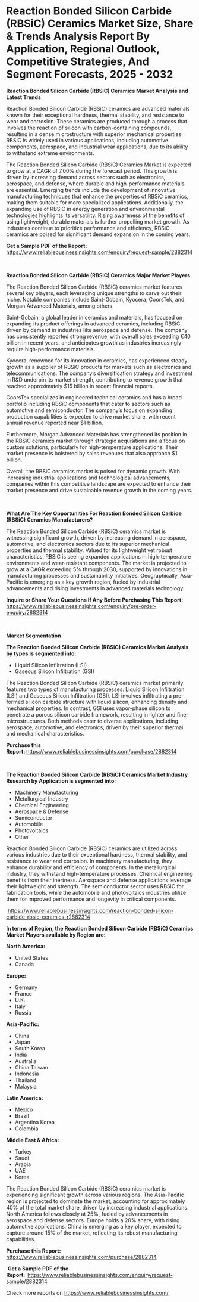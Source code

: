 <p><h1>Reaction Bonded Silicon Carbide (RBSiC) Ceramics Market Size, Share & Trends Analysis Report By Application, Regional Outlook, Competitive Strategies, And Segment Forecasts, 2025 - 2032</h1></p><p><strong>Reaction Bonded Silicon Carbide (RBSiC) Ceramics Market Analysis and Latest Trends</strong></p>
<p><p>Reaction Bonded Silicon Carbide (RBSiC) ceramics are advanced materials known for their exceptional hardness, thermal stability, and resistance to wear and corrosion. These ceramics are produced through a process that involves the reaction of silicon with carbon-containing compounds, resulting in a dense microstructure with superior mechanical properties. RBSiC is widely used in various applications, including automotive components, aerospace, and industrial wear applications, due to its ability to withstand extreme environments.</p><p>The Reaction Bonded Silicon Carbide (RBSiC) Ceramics Market is expected to grow at a CAGR of 7.00% during the forecast period. This growth is driven by increasing demand across sectors such as electronics, aerospace, and defense, where durable and high-performance materials are essential. Emerging trends include the development of innovative manufacturing techniques that enhance the properties of RBSiC ceramics, making them suitable for more specialized applications. Additionally, the expanding use of RBSiC in energy generation and environmental technologies highlights its versatility. Rising awareness of the benefits of using lightweight, durable materials is further propelling market growth. As industries continue to prioritize performance and efficiency, RBSiC ceramics are poised for significant demand expansion in the coming years.</p></p>
<p><strong>Get a Sample PDF of the Report:&nbsp;</strong> <a href="https://www.reliablebusinessinsights.com/enquiry/request-sample/2882314?utm_campaign=3316&utm_medium=2&utm_source=Github&utm_content=ia&utm_term=13032025&utm_id=reaction-bonded-silicon-carbide-rbsic-ceramics">https://www.reliablebusinessinsights.com/enquiry/request-sample/2882314</a></p>
<p>&nbsp;</p>
<p><strong>Reaction Bonded Silicon Carbide (RBSiC) Ceramics Major Market Players</strong></p>
<p><p>The Reaction Bonded Silicon Carbide (RBSiC) ceramics market features several key players, each leveraging unique strengths to carve out their niche. Notable companies include Saint-Gobain, Kyocera, CoorsTek, and Morgan Advanced Materials, among others.</p><p>Saint-Gobain, a global leader in ceramics and materials, has focused on expanding its product offerings in advanced ceramics, including RBSiC, driven by demand in industries like aerospace and defense. The company has consistently reported strong revenue, with overall sales exceeding €40 billion in recent years, and anticipates growth as industries increasingly require high-performance materials.</p><p>Kyocera, renowned for its innovation in ceramics, has experienced steady growth as a supplier of RBSiC products for markets such as electronics and telecommunications. The company’s diversification strategy and investment in R&D underpin its market strength, contributing to revenue growth that reached approximately $15 billion in recent financial reports.</p><p>CoorsTek specializes in engineered technical ceramics and has a broad portfolio including RBSiC components that cater to sectors such as automotive and semiconductor. The company’s focus on expanding production capabilities is expected to drive market share, with recent annual revenue reported near $1 billion.</p><p>Furthermore, Morgan Advanced Materials has strengthened its position in the RBSiC ceramics market through strategic acquisitions and a focus on custom solutions, particularly for high-temperature applications. Their market presence is bolstered by sales revenues that also approach $1 billion.</p><p>Overall, the RBSiC ceramics market is poised for dynamic growth. With increasing industrial applications and technological advancements, companies within this competitive landscape are expected to enhance their market presence and drive sustainable revenue growth in the coming years.</p></p>
<p>&nbsp;</p>
<p><strong>What Are The Key Opportunities For Reaction Bonded Silicon Carbide (RBSiC) Ceramics Manufacturers?</strong></p>
<p><p>The Reaction Bonded Silicon Carbide (RBSiC) ceramics market is witnessing significant growth, driven by increasing demand in aerospace, automotive, and electronics sectors due to its superior mechanical properties and thermal stability. Valued for its lightweight yet robust characteristics, RBSiC is seeing expanded applications in high-temperature environments and wear-resistant components. The market is projected to grow at a CAGR exceeding 5% through 2030, supported by innovations in manufacturing processes and sustainability initiatives. Geographically, Asia-Pacific is emerging as a key growth region, fueled by industrial advancements and rising investments in advanced materials technology.</p></p>
<p><strong>Inquire or Share Your Questions If Any Before Purchasing This Report:</strong> <a href="https://www.reliablebusinessinsights.com/enquiry/pre-order-enquiry/2882314?utm_campaign=3316&utm_medium=2&utm_source=Github&utm_content=ia&utm_term=13032025&utm_id=reaction-bonded-silicon-carbide-rbsic-ceramics">https://www.reliablebusinessinsights.com/enquiry/pre-order-enquiry/2882314</a></p>
<p>&nbsp;</p>
<p><strong>Market Segmentation</strong></p>
<p><strong>The Reaction Bonded Silicon Carbide (RBSiC) Ceramics Market Analysis by types is segmented into:</strong></p>
<p><ul><li>Liquid Silicon Infiltration (LSI)</li><li>Gaseous Silicon Infiltration (GSI)</li></ul></p>
<p><p>The Reaction Bonded Silicon Carbide (RBSiC) ceramics market primarily features two types of manufacturing processes: Liquid Silicon Infiltration (LSI) and Gaseous Silicon Infiltration (GSI). LSI involves infiltrating a pre-formed silicon carbide structure with liquid silicon, enhancing density and mechanical properties. In contrast, GSI uses vapor-phase silicon to penetrate a porous silicon carbide framework, resulting in lighter and finer microstructures. Both methods cater to diverse applications, including aerospace, automotive, and electronics, driven by their superior thermal and mechanical characteristics.</p></p>
<p><strong>Purchase this Report:&nbsp;</strong><a href="https://www.reliablebusinessinsights.com/purchase/2882314?utm_campaign=3316&utm_medium=2&utm_source=Github&utm_content=ia&utm_term=13032025&utm_id=reaction-bonded-silicon-carbide-rbsic-ceramics">https://www.reliablebusinessinsights.com/purchase/2882314</a></p>
<p>&nbsp;</p>
<p><strong>The Reaction Bonded Silicon Carbide (RBSiC) Ceramics Market Industry Research by Application is segmented into:</strong></p>
<p><ul><li>Machinery Manufacturing</li><li>Metallurgical Industry</li><li>Chemical Engineering</li><li>Aerospace & Defense</li><li>Semiconductor</li><li>Automobile</li><li>Photovoltaics</li><li>Other</li></ul></p>
<p><p>Reaction Bonded Silicon Carbide (RBSiC) ceramics are utilized across various industries due to their exceptional hardness, thermal stability, and resistance to wear and corrosion. In machinery manufacturing, they enhance durability and efficiency of components. In the metallurgical industry, they withstand high-temperature processes. Chemical engineering benefits from their inertness. Aerospace and defense applications leverage their lightweight and strength. The semiconductor sector uses RBSiC for fabrication tools, while the automobile and photovoltaics industries utilize them for improved performance and longevity in critical components.</p></p>
<p><a href="https://www.reliablebusinessinsights.com/reaction-bonded-silicon-carbide-rbsic-ceramics-r2882314?utm_campaign=3316&utm_medium=2&utm_source=Github&utm_content=ia&utm_term=13032025&utm_id=reaction-bonded-silicon-carbide-rbsic-ceramics">&nbsp;https://www.reliablebusinessinsights.com/reaction-bonded-silicon-carbide-rbsic-ceramics-r2882314</a></p>
<p><strong>In terms of Region, the Reaction Bonded Silicon Carbide (RBSiC) Ceramics Market Players available by Region are:</strong></p>
<p>
    <p> <strong> North America: </strong>
        <ul>
            <li>United States</li>
            <li>Canada</li>
        </ul>
        </p> 
    <p> <strong> Europe: </strong>
        <ul>
            <li>Germany</li>
            <li>France</li>
            <li>U.K.</li>
            <li>Italy</li>
            <li>Russia</li>
        </ul>
        </p> 
    <p> <strong> Asia-Pacific: </strong>
        <ul>
            <li>China</li>
            <li>Japan</li>
            <li>South Korea</li>
            <li>India</li>
            <li>Australia</li>
            <li>China Taiwan</li>
            <li>Indonesia</li>
            <li>Thailand</li>
            <li>Malaysia</li>
        </ul>
        </p> 
    <p> <strong> Latin America: </strong>
        <ul>
            <li>Mexico</li>
            <li>Brazil</li>
            <li>Argentina Korea</li>
            <li>Colombia</li>
        </ul>
        </p> 
    <p> <strong> Middle East & Africa: </strong>
        <ul>
            <li>Turkey</li>
            <li>Saudi</li>
            <li>Arabia</li>
            <li>UAE</li>
            <li>Korea</li>
        </ul>
    </p>
    </p>
<p><p>The Reaction Bonded Silicon Carbide (RBSiC) ceramics market is experiencing significant growth across various regions. The Asia-Pacific region is projected to dominate the market, accounting for approximately 40% of the total market share, driven by increasing industrial applications. North America follows closely at 25%, fueled by advancements in aerospace and defense sectors. Europe holds a 20% share, with rising automotive applications. China is emerging as a key player, expected to capture around 15% of the market, reflecting its robust manufacturing capabilities.</p></p>
<p><strong>Purchase this Report: </strong><a href="https://www.reliablebusinessinsights.com/purchase/2882314?utm_campaign=3316&utm_medium=2&utm_source=Github&utm_content=ia&utm_term=13032025&utm_id=reaction-bonded-silicon-carbide-rbsic-ceramics">https://www.reliablebusinessinsights.com/purchase/2882314</a></p>
<p>&nbsp;<strong>Get a Sample PDF of the Report:&nbsp;&nbsp;</strong><a href="https://www.reliablebusinessinsights.com/enquiry/request-sample/2882314?utm_campaign=3316&utm_medium=2&utm_source=Github&utm_content=ia&utm_term=13032025&utm_id=reaction-bonded-silicon-carbide-rbsic-ceramics">https://www.reliablebusinessinsights.com/enquiry/request-sample/2882314</a></p>
<p><strong></strong></p>
<p>Check more reports on <a href="https://www.reliablebusinessinsights.com/?utm_campaign=3316&utm_medium=2&utm_source=Github&utm_content=ia&utm_term=13032025&utm_id=reaction-bonded-silicon-carbide-rbsic-ceramics">https://www.reliablebusinessinsights.com/</a></p>